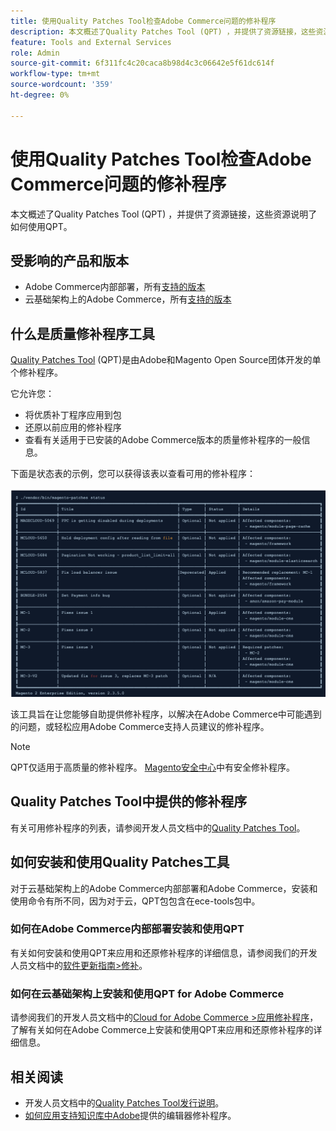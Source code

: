 ```yaml
---
title: 使用Quality Patches Tool检查Adobe Commerce问题的修补程序
description: 本文概述了Quality Patches Tool (QPT) ，并提供了资源链接，这些资源说明了如何使用QPT。
feature: Tools and External Services
role: Admin
source-git-commit: 6f311fc4c20caca8b98d4c3c06642e5f61dc614f
workflow-type: tm+mt
source-wordcount: '359'
ht-degree: 0%

---
```


# 使用Quality Patches Tool检查Adobe Commerce问题的修补程序

本文概述了Quality Patches Tool (QPT) ，并提供了资源链接，这些资源说明了如何使用QPT。

## 受影响的产品和版本

* Adobe Commerce内部部署，所有[支持的版本](https://www.adobe.com/content/dam/cc/en/legal/terms/enterprise/pdfs/Adobe-Commerce-Software-Lifecycle-Policy.pdf)
* 云基础架构上的Adobe Commerce，所有[支持的版本](https://www.adobe.com/content/dam/cc/en/legal/terms/enterprise/pdfs/Adobe-Commerce-Software-Lifecycle-Policy.pdf)

## 什么是质量修补程序工具

[Quality Patches Tool](https://github.com/magento/quality-patches) (QPT)是由Adobe和Magento Open Source团体开发的单个修补程序。

它允许您：

* 将优质补丁程序应用到包
* 还原以前应用的修补程序
* 查看有关适用于已安装的Adobe Commerce版本的质量修补程序的一般信息。

下面是状态表的示例，您可以获得该表以查看可用的修补程序：

![Magento修补程序列表](/help/assets/tools/status_table.png)

该工具旨在让您能够自助提供修补程序，以解决在Adobe Commerce中可能遇到的问题，或轻松应用Adobe Commerce支持人员建议的修补程序。

>[!NOTE]
>
>QPT仅适用于高质量的修补程序。 [Magento安全中心](https://experienceleague.adobe.com/zh-hans/docs/commerce-operations/release/notes/overview)中有安全修补程序。

## Quality Patches Tool中提供的修补程序

有关可用修补程序的列表，请参阅开发人员文档中的[Quality Patches Tool](https://experienceleague.adobe.com/tools/commerce-quality-patches/index.html?lang=zh-Hans)。

## 如何安装和使用Quality Patches工具

对于云基础架构上的Adobe Commerce内部部署和Adobe Commerce，安装和使用命令有所不同，因为对于云，QPT包包含在ece-tools包中。

### 如何在Adobe Commerce内部部署安装和使用QPT

有关如何安装和使用QPT来应用和还原修补程序的详细信息，请参阅我们的开发人员文档中的[软件更新指南>修补](https://experienceleague.adobe.com/zh-hans/docs/commerce-operations/tools/quality-patches-tool/usage)。

### 如何在云基础架构上安装和使用QPT for Adobe Commerce

请参阅我们的开发人员文档中的[Cloud for Adobe Commerce >应用修补程序](https://experienceleague.adobe.com/zh-hans/docs/commerce-cloud-service/user-guide/develop/upgrade/apply-patches)，了解有关如何在Adobe Commerce上安装和使用QPT来应用和还原修补程序的详细信息。

## 相关阅读

* 开发人员文档中的[Quality Patches Tool发行说明](https://experienceleague.adobe.com/zh-hans/docs/commerce-operations/tools/quality-patches-tool/release-notes)。
* [如何应用支持知识库中Adobe](https://experienceleague.adobe.com/zh-hans/docs/commerce-knowledge-base/kb/how-to/how-to-apply-a-composer-patch-provided-by-magento)提供的编辑器修补程序。
